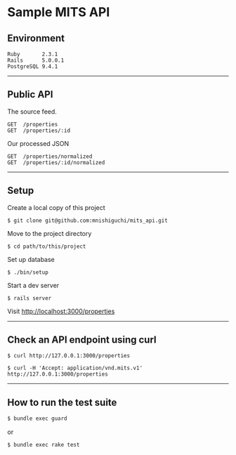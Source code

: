 # Sample MITS API

## Environment

```
Ruby       2.3.1
Rails      5.0.0.1
PostgreSQL 9.4.1
```

---

## Public API

The source feed.

```
GET  /properties           
GET  /properties/:id       
```

Our processed JSON

```
GET  /properties/normalized
GET  /properties/:id/normalized
```

---

## Setup

Create a local copy of this project

```
$ git clone git@github.com:mnishiguchi/mits_api.git
```

Move to the project directory

```
$ cd path/to/this/project
```

Set up database

```
$ ./bin/setup
```

Start a dev server

```
$ rails server
```

Visit [http://localhost:3000/properties](http://localhost:3000/properties)

---

## Check an API endpoint using curl

```
$ curl http://127.0.0.1:3000/properties
```

```
$ curl -H 'Accept: application/vnd.mits.v1' http://127.0.0.1:3000/properties
```

---

## How to run the test suite

```bash
$ bundle exec guard
```

or

```bash
$ bundle exec rake test
```
